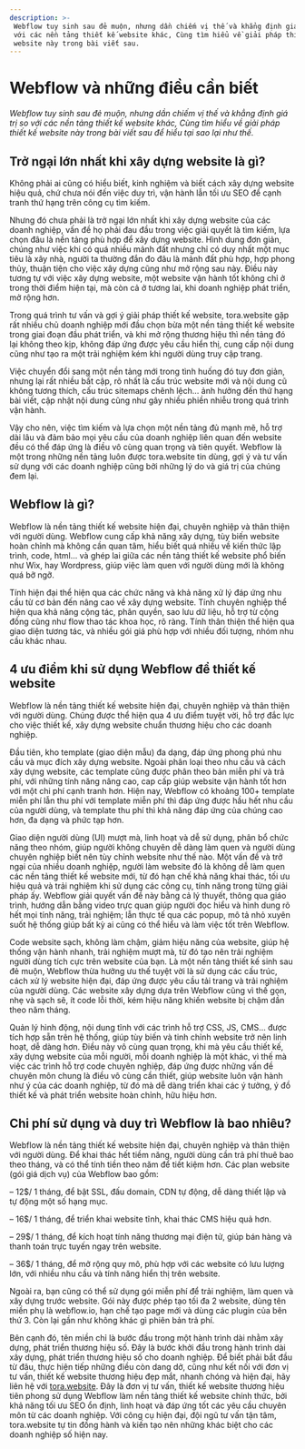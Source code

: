 ```yaml
---
description: >-
 Webflow tuy sinh sau đẻ muộn, nhưng dần chiếm vị thế và khẳng định giá trị so
 với các nền tảng thiết kế website khác, Cùng tìm hiểu về giải pháp thiết kế
 website này trong bài viết sau.
---
```


# Webflow và những điều cần biết

_Webflow tuy sinh sau đẻ muộn, nhưng dần chiếm vị thế và khẳng định giá trị so với các nền tảng thiết kế website khác, Cùng tìm hiểu về giải pháp thiết kế website này trong bài viết sau để hiểu tại sao lại như thế._

## Trở ngại lớn nhất khi xây dựng website là gì? <a href="#_heading-h.mif13gwcptip" id="_heading-h.mif13gwcptip"></a>

Không phải ai cũng có hiểu biết, kinh nghiệm và biết cách xây dựng website hiệu quả, chứ chưa nói đến việc duy trì, vận hành lẫn tối ưu SEO để cạnh tranh thứ hạng trên công cụ tìm kiếm.

Nhưng đó chưa phải là trở ngại lớn nhất khi xây dựng website của các doanh nghiệp, vấn đề họ phải đau đầu trong việc giải quyết là tìm kiếm, lựa chọn đâu là nền tảng phù hợp để xây dựng website. Hình dung đơn giản, chúng như việc khi có quá nhiều mảnh đất nhưng chỉ có duy nhất một mục tiêu là xây nhà, người ta thường đắn đo đâu là mảnh đất phù hợp, hợp phong thủy, thuận tiện cho việc xây dựng cũng như mở rộng sau này. Điều này tương tự với việc xây dựng website, một website vận hành tốt không chỉ ở trong thời điểm hiện tại, mà còn cả ở tương lai, khi doanh nghiệp phát triển, mở rộng hơn.

Trong quá trình tư vấn và gợi ý giải pháp thiết kế website, tora.website gặp rất nhiều chủ doanh nghiệp mới đầu chọn bừa một nền tảng thiết kế website trong giai đoạn đầu phát triển, và khi mở rộng thương hiệu thì nền tảng đó lại không theo kịp, không đáp ứng được yêu cầu hiển thị, cung cấp nội dung cũng như tạo ra một trải nghiệm kém khi người dùng truy cập trang.

Việc chuyển đổi sang một nền tảng mới trong tình huống đó tuy đơn giản, nhưng lại rất nhiều bất cập, rõ nhất là cấu trúc website mới và nội dung cũ không tương thích, cấu trúc sitemaps chênh lệch… ảnh hưởng đến thứ hạng bài viết, cập nhật nội dung cũng như gây nhiều phiền nhiễu trong quá trình vận hành.

Vậy cho nên, việc tìm kiếm và lựa chọn một nền tảng đủ mạnh mẽ, hỗ trợ dài lâu và đảm bảo mọi yêu cầu của doanh nghiệp liên quan đến website đều có thể đáp ứng là điều vô cùng quan trọng và tiên quyết. Webflow là một trong những nền tảng luôn được tora.website tin dùng, gợi ý và tư vấn sử dụng với các doanh nghiệp cũng bởi những lý do và giá trị của chúng đem lại.

## Webflow là gì? <a href="#_heading-h.72m2wzr6fcdd" id="_heading-h.72m2wzr6fcdd"></a>

Webflow là nền tảng thiết kế website hiện đại, chuyên nghiệp và thân thiện với người dùng. Webflow cung cấp khả năng xây dựng, tùy biến website hoàn chỉnh mà không cần quan tâm, hiểu biết quá nhiều về kiến thức lập trình, code, html… và ghép lai giữa các nền tảng thiết kế website phổ biến như Wix, hay Wordpress, giúp việc làm quen với người dùng mới là không quá bỡ ngỡ.

Tính hiện đại thể hiện qua các chức năng và khả năng xử lý đáp ứng nhu cầu từ cơ bản đến nâng cao về xây dựng website. Tính chuyên nghiệp thể hiện qua khả năng cộng tác, phân quyền, sao lưu dữ liệu, hỗ trợ từ cộng đồng cũng như flow thao tác khoa học, rõ ràng. Tính thân thiện thể hiện qua giao diện tương tác, và nhiều gói giá phù hợp với nhiều đối tượng, nhóm nhu cầu khác nhau.

## 4 ưu điểm khi sử dụng Webflow để thiết kế website <a href="#_heading-h.1ahk2kioqlp8" id="_heading-h.1ahk2kioqlp8"></a>

Webflow là nền tảng thiết kế website hiện đại, chuyên nghiệp và thân thiện với người dùng. Chúng được thể hiện qua 4 ưu điểm tuyệt vời, hỗ trợ đắc lực cho việc thiết kế, xây dựng website chuẩn thương hiệu cho các doanh nghiệp.

Đầu tiên, kho template (giao diện mẫu) đa dạng, đáp ứng phong phú nhu cầu và mục đích xây dựng website. Ngoài phân loại theo nhu cầu và cách xây dựng website, các template cũng được phân theo bản miễn phí và trả phí, với những tính năng nâng cao, cap cấp giúp website vận hành tốt hơn với một chi phí cạnh tranh hơn. Hiện nay, Webflow có khoảng 100+ template miễn phí lẫn thu phí với template miễn phí thì đáp ứng được hầu hết nhu cầu của người dùng, và template thu phí thì khả năng đáp ứng của chúng cao hơn, đa dạng và phức tạp hơn.

Giao diện người dùng (UI) mượt mà, linh hoạt và dễ sử dụng, phân bổ chức năng theo nhóm, giúp người không chuyên dễ dàng làm quen và người dùng chuyên nghiệp biết nên tùy chỉnh website như thế nào. Một vấn đề và trở ngại của nhiều doanh nghiệp, người làm website đó là không dễ làm quen các nền tảng thiết kế website mới, từ đó hạn chế khả năng khai thác, tối ưu hiệu quả và trải nghiệm khi sử dụng các công cụ, tính năng trong từng giải pháp ấy. Webflow giải quyết vấn đề này bằng cả lý thuyết, thông qua giáo trình, hướng dẫn bằng video trực quan giúp người đọc hiểu và hình dung rõ hết mọi tính năng, trải nghiệm; lẫn thực tế qua các popup, mô tả nhỏ xuyên suốt hệ thống giúp bất kỳ ai cũng có thể hiểu và làm việc tốt trên Webflow.

Code website sạch, không làm chậm, giảm hiệu năng của website, giúp hệ thống vận hành nhanh, trải nghiệm mượt mà, từ đó tạo nên trải nghiệm người dùng tích cực trên website của bạn. Là một nền tảng thiết kế sinh sau đẻ muộn, Webflow thừa hưởng ưu thế tuyệt vời là sử dụng các cấu trúc, cách xử lý website hiện đại, đáp ứng được yêu cầu tải trang và trải nghiệm của người dùng. Các website xây dựng dựa trên Webflow cũng vì thế gọn, nhẹ và sạch sẽ, ít code lỗi thời, kém hiệu năng khiến website bị chậm dần theo năm tháng.

Quản lý hình động, nội dung tĩnh với các trình hỗ trợ CSS, JS, CMS… được tích hợp sẵn trên hệ thống, giúp tùy biến và tinh chỉnh website trở nên linh hoạt, dễ dàng hơn. Điều này vô cùng quan trọng, khi mà yêu cầu thiết kế, xây dựng website của mỗi người, mỗi doanh nghiệp là một khác, vì thế mà việc các trình hỗ trợ code chuyên nghiệp, đáp ứng được những vấn đề chuyên môn chung là điều vô cùng cần thiết, giúp website luôn vận hành như ý của các doanh nghiệp, từ đó mà dễ dàng triển khai các ý tưởng, ý đồ thiết kế và phát triển website hoàn chỉnh, hữu hiệu hơn.

## Chi phí sử dụng và duy trì Webflow là bao nhiêu? <a href="#_heading-h.g2lc4df090dp" id="_heading-h.g2lc4df090dp"></a>

Webflow là nền tảng thiết kế website hiện đại, chuyên nghiệp và thân thiện với người dùng. Để khai thác hết tiềm năng, người dùng cần trả phí thuê bao theo tháng, và có thể tính tiền theo năm để tiết kiệm hơn. Các plan website (gói giá dịch vụ) của Webflow bao gồm:

– 12$/ 1 tháng, để bật SSL, đấu domain, CDN tự động, dễ dàng thiết lập và tự động một số hạng mục.

– 16$/ 1 tháng, để triển khai website tĩnh, khai thác CMS hiệu quả hơn.

– 29$/ 1 tháng, để kích hoạt tính năng thương mại điện tử, giúp bán hàng và thanh toán trực tuyến ngay trên website.

– 36$/ 1 tháng, để mở rộng quy mô, phù hợp với các website có lưu lượng lớn, với nhiều nhu cầu và tính năng hiển thị trên website.

Ngoài ra, bạn cũng có thể sử dụng gói miễn phí để trải nghiệm, làm quen và xây dựng trước website. Gói này được phép tạo tối đa 2 website, dùng tên miền phụ là webflow.io, hạn chế tạo page mới và dùng các plugin của bên thứ 3. Còn lại gần như không khác gì phiên bản trả phí.

Bên cạnh đó, tên miền chỉ là bước đầu trong một hành trình dài nhằm xây dựng, phát triển thương hiệu số. Đây là bước khởi đầu trong hành trình dài xây dựng, phát triển thương hiệu số cho doanh nghiệp. Để biết phải bắt đầu từ đâu, thực hiện tiếp những điều còn dang dở, cũng như kết nối với đơn vị tư vấn, thiết kế website thương hiệu đẹp mắt, nhanh chóng và hiện đại, hãy liên hệ với [tora.website](http://www.tora.website/). Đây là đơn vị tư vấn, thiết kế website thương hiệu tiên phong sử dụng Webflow làm nền tảng thiết kế website chính thức, bởi khả năng tối ưu SEO ổn định, linh hoạt và đáp ứng tốt các yêu cầu chuyên môn từ các doanh nghiệp. Với công cụ hiện đại, đội ngũ tư vấn tận tâm, tora.website tự tin đồng hành và kiến tạo nên những khác biệt cho các doanh nghiệp số hiện nay.
